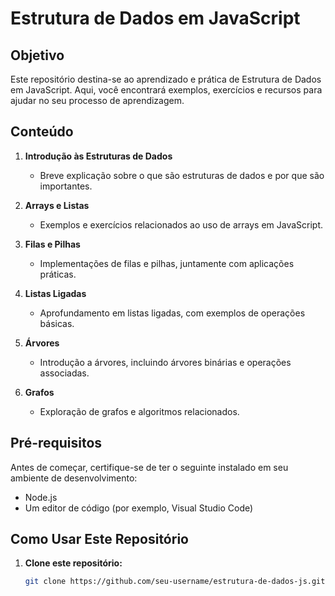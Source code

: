 # Estrutura de Dados em JavaScript

## Objetivo

Este repositório destina-se ao aprendizado e prática de Estrutura de Dados em JavaScript. Aqui, você encontrará exemplos, exercícios e recursos para ajudar no seu processo de aprendizagem.

## Conteúdo

1. **Introdução às Estruturas de Dados**
   - Breve explicação sobre o que são estruturas de dados e por que são importantes.

2. **Arrays e Listas**
   - Exemplos e exercícios relacionados ao uso de arrays em JavaScript.

3. **Filas e Pilhas**
   - Implementações de filas e pilhas, juntamente com aplicações práticas.

4. **Listas Ligadas**
   - Aprofundamento em listas ligadas, com exemplos de operações básicas.

5. **Árvores**
   - Introdução a árvores, incluindo árvores binárias e operações associadas.

6. **Grafos**
   - Exploração de grafos e algoritmos relacionados.

## Pré-requisitos

Antes de começar, certifique-se de ter o seguinte instalado em seu ambiente de desenvolvimento:

- Node.js
- Um editor de código (por exemplo, Visual Studio Code)

## Como Usar Este Repositório

1. **Clone este repositório:**

   ```bash
   git clone https://github.com/seu-username/estrutura-de-dados-js.git
